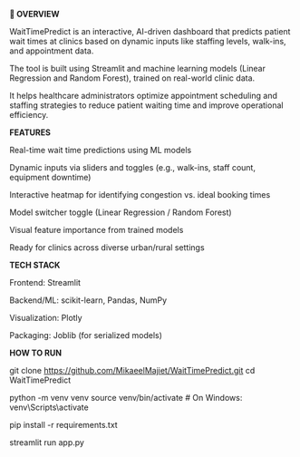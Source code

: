 **🚀 OVERVIEW**


WaitTimePredict is an interactive, AI-driven dashboard that predicts patient wait times at clinics based on dynamic inputs like staffing levels, walk-ins, and appointment data.

The tool is built using Streamlit and machine learning models (Linear Regression and Random Forest), trained on real-world clinic data.


It helps healthcare administrators optimize appointment scheduling and staffing strategies to reduce patient waiting time and improve operational efficiency.


**FEATURES**


Real-time wait time predictions using ML models

Dynamic inputs via sliders and toggles (e.g., walk-ins, staff count, equipment downtime)

Interactive heatmap for identifying congestion vs. ideal booking times

Model switcher toggle (Linear Regression / Random Forest)

Visual feature importance from trained models

Ready for clinics across diverse urban/rural settings


**TECH STACK**


Frontend: Streamlit

Backend/ML: scikit-learn, Pandas, NumPy

Visualization: Plotly

Packaging: Joblib (for serialized models)



 **HOW TO RUN**

git clone https://github.com/MikaeelMajiet/WaitTimePredict.git
cd WaitTimePredict

python -m venv venv
source venv/bin/activate  # On Windows: venv\Scripts\activate

pip install -r requirements.txt

streamlit run app.py


